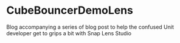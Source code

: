 # CubeBouncerDemoLens
Blog accompanying a series of blog post to help the confused Unit developer get to grips a bit with Snap Lens Studio 
